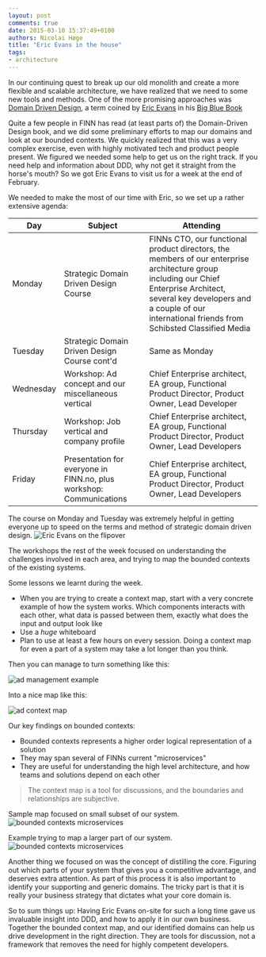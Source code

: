 ```yaml
---
layout: post
comments: true
date: 2015-03-10 15:37:49+0100
authors: Nicolai Høge
title: "Eric Evans in the house"
tags:
- architecture
---
```


In our continuing quest to break up our old monolith and create a more flexible and scalable architecture, we have realized that we need to some new tools and methods. One of the more promising approaches was [Domain Driven Design](http://domainlanguage.com/ddd/), a term coined by [Eric Evans](https://twitter.com/ericevans0) in his [Big Blue Book](http://www.amazon.com/exec/obidos/ASIN/0321125215/domainlanguag-20)


Quite a few people in FINN has read (at least parts of) the Domain-Driven Design book, and we did some preliminary efforts to map our domains and look at our bounded contexts. We quickly realized that this was a very complex exercise, even with highly motivated tech and product people present. We figured we needed some help to get us on the right track. If you need help and information about DDD, why not get it straight from the horse's mouth? So we got Eric Evans to visit us for a week at the end of February.

We needed to make the most of our time with Eric, so we set up a rather extensive agenda:

Day | Subject | Attending
----|---------|----------
Monday | Strategic Domain Driven Design Course | FINNs CTO, our functional product directors, the members of our enterprise architecture group including our Chief Enterprise Architect, several key developers and a couple of our international friends from Schibsted Classified Media
Tuesday | Strategic Domain Driven Design Course cont'd | Same as Monday
Wednesday | Workshop: Ad concept and our miscellaneous vertical | Chief Enterprise architect, EA group, Functional Product Director, Product Owner, Lead Developer
Thursday | Workshop: Job vertical and company profile | Chief Enterprise architect, EA group, Functional Product Director, Product Owner, Lead Developers
Friday | Presentation for everyone in FINN.no, plus workshop: Communications | Chief Enterprise architect, EA group, Functional Product Director, Product Owner, Lead Developers

The course on Monday and Tuesday was extremely helpful in getting everyone up to speed on the terms and method of strategic domain driven design.
![Eric Evans on the flipover](/images/2015-03-10-eric-evans-in-the-house/eric_flipover.jpg "Eric Evans on the flipover")

The workshops the rest of the week focused on understanding the challenges involved in each area, and trying to map the bounded contexts of the existing systems.

Some lessons we learnt during the week.

* When you are trying to create a context map, start with a very concrete example of how the system works. Which components interacts with each other, what data is passed between them, exactly what does the input and output look like
* Use a *huge* whiteboard
* Plan to use at least a few hours on every session. Doing a context map for even a part of a system may take a lot longer than you think.

Then you can manage to turn something like this:

![ad management example](/images/2015-03-10-eric-evans-in-the-house/ad_management.jpg "Ad management example")

Into a nice map like this:

![ad context map](/images/2015-03-10-eric-evans-in-the-house/ad_management_context_map.jpg "Ad context map")

Our key findings on bounded contexts:

* Bounded contexts represents a higher order logical representation of a solution
* They may span several of FINNs current "microservices"
* They are useful for understanding the high level architecture, and how teams and solutions depend on each other

> The context map is a tool for discussions, and the boundaries and relationships are subjective.

Sample map focused on small subset of our system.
![bounded contexts microservices](/images/2015-03-10-eric-evans-in-the-house/bounded_context_microservice.png "Bounded contexts and microservices")

Example trying to map a larger part of our system.
![bounded contexts microservices](/images/2015-03-10-eric-evans-in-the-house/finn_context_map.png "Bounded contexts and microservices")


Another thing we focused on was the concept of distilling the core. Figuring out which parts of your system that gives you a competitive advantage, and deserves extra attention. As part of this process it is also important to identify your supporting and generic domains. The tricky part is that it is really your business strategy that dictates what your core domain is.

So to sum things up: Having Eric Evans on-site for such a long time gave us invaluable insight into DDD, and how to apply it in our own business. Together the bounded context map, and our identified domains can help us drive development in the right direction. They are tools for discussion, not a framework that removes the need for highly competent developers.

